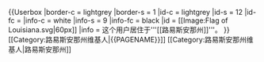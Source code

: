 {{Userbox
  |border-c = lightgrey
  |border-s = 1
  |id-c     = lightgrey
  |id-s     = 12
  |id-fc    = 
  |info-c   = white
  |info-s   = 9
  |info-fc  = black
  |id       = [[Image:Flag of Louisiana.svg|60px]]
  |info     = 这个用户居住于'''[[路易斯安那州]]'''。
}}<includeonly>
[[Category:路易斯安那州维基人|{{PAGENAME}}]]
</includeonly><noinclude>
[[Category:路易斯安那州维基人|路易斯安那州]]
</noinclude>